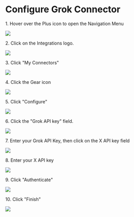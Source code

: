 # Configure Grok Connector

1\. Hover over the Plus icon to open the Navigation Menu

![](https://ajeuwbhvhr.cloudimg.io/https://colony-recorder.s3.amazonaws.com/files/2025-10-06/57253416-0afc-4062-b631-32fc88721852/ascreenshot.jpeg?tl_px=0,161&br_px=2220,1402&force_format=jpeg&q=100&width=1120.0)


2\. Click on the Integrations logo.

![](https://ajeuwbhvhr.cloudimg.io/https://colony-recorder.s3.amazonaws.com/files/2025-10-06/57253416-0afc-4062-b631-32fc88721852/ascreenshot.jpeg?tl_px=0,0&br_px=2220,1240&force_format=jpeg&q=100&width=1120.0&wat=1&wat_opacity=0.7&wat_gravity=northwest&wat_url=https://colony-recorder.s3.us-west-1.amazonaws.com/images/watermarks/FB923C_standard.png&wat_pad=4,174)


3\. Click "My Connectors"

![](https://ajeuwbhvhr.cloudimg.io/https://colony-recorder.s3.amazonaws.com/files/2025-10-06/16819aa9-c410-4643-a929-bcf8d29627d8/ascreenshot.jpeg?tl_px=0,0&br_px=2220,1240&force_format=jpeg&q=100&width=1120.0&wat=1&wat_opacity=0.7&wat_gravity=northwest&wat_url=https://colony-recorder.s3.us-west-1.amazonaws.com/images/watermarks/FB923C_standard.png&wat_pad=195,177)


4\. Click the Gear icon

![](https://ajeuwbhvhr.cloudimg.io/https://colony-recorder.s3.amazonaws.com/files/2025-10-06/ed77cc06-9385-44da-a051-5c0c08e31fa0/ascreenshot.jpeg?tl_px=0,161&br_px=2220,1402&force_format=jpeg&q=100&width=1120.0&wat=1&wat_opacity=0.7&wat_gravity=northwest&wat_url=https://colony-recorder.s3.us-west-1.amazonaws.com/images/watermarks/FB923C_standard.png&wat_pad=957,277)


5\. Click "Configure"

![](https://ajeuwbhvhr.cloudimg.io/https://colony-recorder.s3.amazonaws.com/files/2025-10-06/a49d8c6c-939b-449d-8d20-700105115a8b/ascreenshot.jpeg?tl_px=0,225&br_px=2220,1466&force_format=jpeg&q=100&width=1120.0&wat=1&wat_opacity=0.7&wat_gravity=northwest&wat_url=https://colony-recorder.s3.us-west-1.amazonaws.com/images/watermarks/FB923C_standard.png&wat_pad=922,277)


6\. Click the "Grok API key" field.

![](https://ajeuwbhvhr.cloudimg.io/https://colony-recorder.s3.amazonaws.com/files/2025-10-06/a6bcb9b8-fe18-48d2-b380-90101f318326/ascreenshot.jpeg?tl_px=0,95&br_px=2220,1336&force_format=jpeg&q=100&width=1120.0&wat=1&wat_opacity=0.7&wat_gravity=northwest&wat_url=https://colony-recorder.s3.us-west-1.amazonaws.com/images/watermarks/FB923C_standard.png&wat_pad=482,277)


7\. Enter your Grok API Key, then click on the X API key field

![](https://ajeuwbhvhr.cloudimg.io/https://colony-recorder.s3.amazonaws.com/files/2025-10-06/0677e552-5285-49d3-91d0-f31248449097/user_cropped_screenshot.webp?tl_px=0,0&br_px=2220,1564&force_format=jpeg&q=100&width=1120.0&wat=1&wat_opacity=0.7&wat_gravity=northwest&wat_url=https://colony-recorder.s3.us-west-1.amazonaws.com/images/watermarks/FB923C_standard.png&wat_pad=726,480)


8\. Enter your X API key

![](https://ajeuwbhvhr.cloudimg.io/https://colony-recorder.s3.amazonaws.com/files/2025-10-06/dbb90690-095c-4a02-aa00-0d0df259f341/user_cropped_screenshot.webp?tl_px=0,0&br_px=2220,1564&force_format=jpeg&q=100&width=1120.0)


9\. Click "Authenticate"

![](https://ajeuwbhvhr.cloudimg.io/https://colony-recorder.s3.amazonaws.com/files/2025-10-06/acfaa277-a0ab-464f-924a-4ae2fa865e0d/user_cropped_screenshot.webp?tl_px=0,0&br_px=2220,1564&force_format=jpeg&q=100&width=1120.0&wat=1&wat_opacity=0.7&wat_gravity=northwest&wat_url=https://colony-recorder.s3.us-west-1.amazonaws.com/images/watermarks/FB923C_standard.png&wat_pad=812,557)


10\. Click "Finish"

![](https://ajeuwbhvhr.cloudimg.io/https://colony-recorder.s3.amazonaws.com/files/2025-10-06/da54e10f-6bbc-43c5-b7c7-4f7b62de833a/ascreenshot.jpeg?tl_px=0,323&br_px=2220,1564&force_format=jpeg&q=100&width=1120.0&wat=1&wat_opacity=0.7&wat_gravity=northwest&wat_url=https://colony-recorder.s3.us-west-1.amazonaws.com/images/watermarks/FB923C_standard.png&wat_pad=926,464)